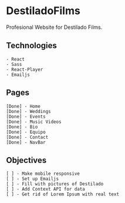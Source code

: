 # DestiladoFilms
Profesional Website for Destilado Films.

## Technologies
    - React
    - Sass
    - React-Player
    - Emailjs


## Pages 
    [Done] - Home
    [Done] - Weddings
    [Done] - Events
    [Done] - Music Videos
    [Done] - Bio
    [Done] - Equipo
    [Done] - Contact
    [Done] - NavBar

## Objectives

    [ ] - Make mobile responsive
    [ ] - Set up Emailjs
    [ ] - Fill with pictures of Destilado
    [ ] - Add Context API for data
    [ ] - Get rid of Lorem Ipsum with real text